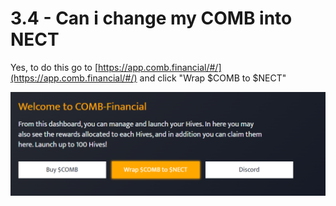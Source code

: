 # 3.4 - Can i change my COMB into NECT

Yes, to do this go to [https://app.comb.financial/#/](https://app.comb.financial/#/) and click "Wrap $COMB to $NECT"

![](<../../.gitbook/assets/image (14) (1).png>)
